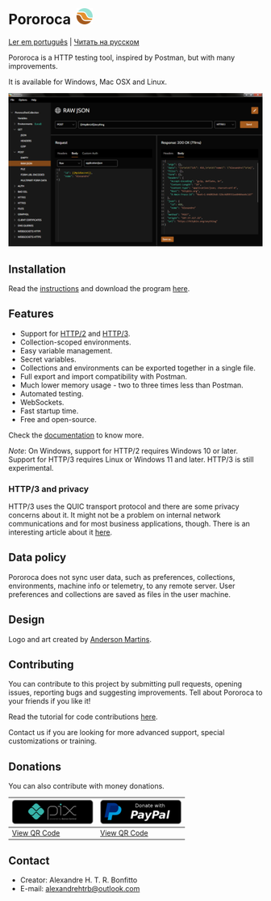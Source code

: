  <h1>Pororoca <img style="margin: 4px 0 0 4px" height="32" src="pororoca.png" alt="Pororoca Logo"/></h1>

[Ler em português](README_pt.md) | [Читать на русском](README_ru.md)

Pororoca is a HTTP testing tool, inspired by Postman, but with many improvements.

It is available for Windows, Mac OSX and Linux.

![ExampleScreen](./misc/example_screen_en.png)

## Installation

Read the [instructions](https://pororoca.io/docs/installation) and download the program [here](https://github.com/alexandrehtrb/Pororoca/releases).

## Features

* Support for [HTTP/2](https://http2.github.io/) and [HTTP/3](https://developers.cloudflare.com/http3/).
* Collection-scoped environments.
* Easy variable management.
* Secret variables.
* Collections and environments can be exported together in a single file.
* Full export and import compatibility with Postman.
* Much lower memory usage - two to three times less than Postman.
* Automated testing.
* WebSockets.
* Fast startup time.
* Free and open-source.

Check the [documentation](https://pororoca.io/docs/) to know more.

*Note*: On Windows, support for HTTP/2 requires Windows 10 or later. Support for HTTP/3 requires Linux or Windows 11 and later. HTTP/3 is still experimental.

### HTTP/3 and privacy

HTTP/3 uses the QUIC transport protocol and there are some privacy concerns about it. It might not be a problem on internal network communications and for most business applications, though. There is an interesting article about it [here](https://svs.informatik.uni-hamburg.de/publications/2019/2019-02-26-Sy-PET_Symposium-A_QUIC_Look_at_Web_Tracking.pdf).

## Data policy

Pororoca does not sync user data, such as preferences, collections, environments, machine info or telemetry, to any remote server. User preferences and collections are saved as files in the user machine.

## Design

Logo and art created by [Anderson Martins](https://www.behance.net/am-dsgn).

## Contributing

You can contribute to this project by submitting pull requests, opening issues, reporting bugs and suggesting improvements. Tell about Pororoca to your friends if you like it!

Read the tutorial for code contributions [here](CONTRIBUTING.md).

Contact us if you are looking for more advanced support, special customizations or training.

## Donations

You can also contribute with money donations.

| ![DonateWithPix](./misc/pix_botao_doacao.png) | [![DonateWithPayPal](./misc/paypal_donation_button.png)](https://www.paypal.com/donate/?hosted_button_id=NUADRWF3WNYQ2) |
|--|--|
| [View QR Code](./misc/pix_doacao_qr_code.png) | [View QR Code](./misc/paypal_donation_qr_code.png) |

## Contact

* Creator: Alexandre H. T. R. Bonfitto
* E-mail: alexandrehtrb@outlook.com
